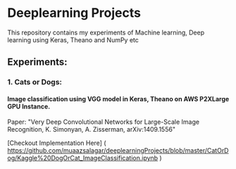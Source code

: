 # Deeplearning Projects

This repository contains my experiments of Machine learning, Deep learning using Keras, Theano and NumPy etc


## Experiments:


### 1. Cats or Dogs: 

#### Image classification using VGG model in Keras, Theano on AWS P2XLarge GPU Instance.

Paper: "Very Deep Convolutional Networks for Large-Scale Image Recognition, K. Simonyan, A. Zisserman, arXiv:1409.1556"

[Checkout Implementation Here] ( https://github.com/muaazsalagar/deeplearningProjects/blob/master/CatOrDog/Kaggle%20DogOrCat_ImageClassification.ipynb )
